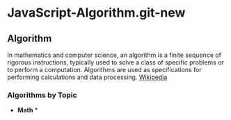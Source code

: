 # JavaScript-Algorithm.git-new

## Algorithm
In mathematics and computer science, an algorithm is a finite sequence of rigorous instructions, typically used to solve a class of specific problems or to perform a computation. Algorithms are used as specifications for performing calculations and data processing. [Wikipedia](https://en.wikipedia.org/wiki/Algorithm) 
### Algorithms by Topic

* **Math**
  * 
